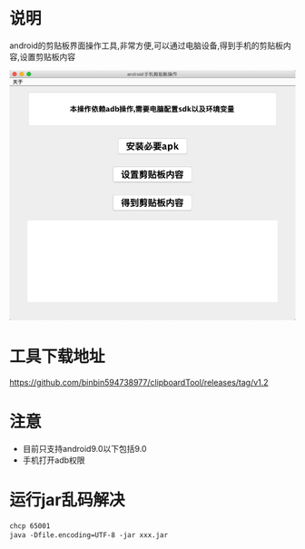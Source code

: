 # 说明
android的剪贴板界面操作工具,非常方便,可以通过电脑设备,得到手机的剪贴板内容,设置剪贴板内容
 
![img](https://github.com/binbin594738977/clipboardTool/blob/master/resources/aa.png)

# 工具下载地址
https://github.com/binbin594738977/clipboardTool/releases/tag/v1.2

# 注意
- 目前只支持android9.0以下包括9.0
- 手机打开adb权限

# 运行jar乱码解决
```shell script
chcp 65001
java -Dfile.encoding=UTF-8 -jar xxx.jar
```
